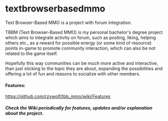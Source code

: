 # textbrowserbasedmmo
Text Browser-Based MMO is a project with forum integration.

TBBM (Text Browser-Based MMO) is my personal bachelor's degree project which aims to integrate activity on forum, such as posting, liking, helping others etc., as a reward for possible energy (or some kind of resource) points in-game to promote community interaction, which can also be not related to the game itself.

Hopefully this way communities can be much more active and interactive, than just sticking to the topic they are about, expanding the possibilities and offering a lot of fun and reasons to socialize with other members.

#### Features:
https://github.com/rzvwolf/tbb_mmo/wiki/Features

##### Check the Wiki periodically for features, updates and/or explanation about the project.
